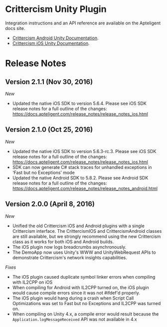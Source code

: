 # Crittercism Unity Plugin

Integration instructions and an API reference are available on the Apteligent docs site.

* [Crittercism Android Unity Documentation](http://docs.crittercism.com/development_platforms/integration_unity_android.html).
* [Crittercism iOS Unity Documentation](http://docs.crittercism.com/development_platforms/integration_unity_ios.html).

# Release Notes

## Version 2.1.1 (Nov 30, 2016)

*New*

* Updated the native iOS SDK to version 5.6.4. Please see iOS SDK release notes for a full outline of the changes: https://docs.apteligent.com/release_notes/release_notes_ios.html

## Version 2.1.0 (Oct 25, 2016)

*New*

* Updated the native iOS SDK to version 5.6.3-rc.3. Please see iOS SDK release notes for a full outline of the changes: https://docs.apteligent.com/release_notes/release_notes_ios.html
* SDK can now generate C# stack traces for unhandled exceptions in ‘Fast but no Exceptions’ mode
* Updated the native Android SDK to 5.8.2. Please see Android SDK release notes for a full outline of the changes: https://docs.apteligent.com/release_notes/release_notes_android.html

## Version 2.0.0 (April 8, 2016)

*New*

* Unified the old Crittercism iOS and Android plugins with a single Crittercism interface. The CrittercismIOS and CrittercismAndroid classes are still available, but we strongly recommend using the new Crittercism class as it works for both iOS and Android builds.
* The iOS plugin now logs breadcrumbs asynchronously.
* The DemoApp now uses Unity's WWW and UnityWebRequest APIs to demonstrate Crittercism's network insights capabilities.

*Fixes*

* The iOS plugin caused duplicate symbol linker errors when compiling with IL2CPP on iOS
* When compiling for Android with IL2CPP turned on, the iOS plugin would cause compile errors since it was not #ifdef'd properly.
* The iOS plugin would hang during a crash when Script Call Optimizations was set to Fast but no Exceptions and IL2CPP was turned on.
* When compiling on Unity 4.x, a compile error would result because the ``Application.logMessageReceived`` API was not available in 4.x

